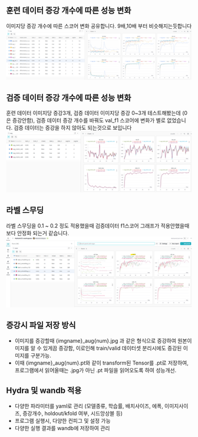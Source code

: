## 훈련 데이터 증강 개수에 따른 성능 변화
이미지당 증강 개수에 따른 스코어 변화 공유합니다. 9배,10배 부터 비슷해지는듯합니다
![img1_aug](img1_aug.png)

## 검증 데이터 증강 개수에 따른 성능 변화
훈련 데이터 이미지당 증강3개, 검증 데이터 이미지당 증강 0~3개 테스트해봤는데 (0은 증강안함), 검증 데이터 증강 개수를 바꿔도 val_f1 스코어에 변화가 별로 없었습니다. 검증 데이터는 증강을 하지 않아도 되는것으로 보입니다
![img2_aug_val](img2_aug_val.png)

## 라벨 스무딩
라벨 스무딩을 0.1 ~ 0.2 정도 적용했을때 검증데이터 f1스코어 그래프가 적용안했을때 보다 안정화 되는거 같습니다.
![img3_label](img3_label.png)

## 증강시 파일 저장 방식
- 이미지를 증강할때 {imgname}_aug{num}.jpg 과 같은 형식으로 증강하여 원본이미지를 알 수 있게끔 증강함, 이로인해 train/valid 데이터셋 분리시에도 증강된 이미지를 구분가능.
- 이때 {imgname}_aug{num}.pt와 같이 transform된 Tensor를 .pt로 저장하여, 프로그램에서 읽어올때는 .jpg가 아닌 .pt 파일을 읽어오도록 하여 성능개선.

## Hydra 및 wandb 적용
- 다양한 파라미터를 yaml로 관리 (모델종류, 학습률, 배치사이즈, 에폭, 이미지사이즈, 증강개수, holdout/kfold 여부, 시드앙상블 등)
- 프로그램 실행시, 다양한 컨피그 및 설정 가능
- 다양한 실행 결과를 wandb에 저장하여 관리
